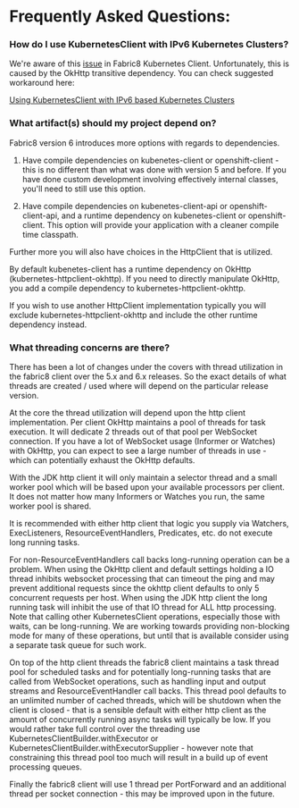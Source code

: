 # Frequently Asked Questions:

### How do I use KubernetesClient with IPv6 Kubernetes Clusters?
We're aware of this [issue](https://github.com/fabric8io/kubernetes-client/issues/2632) in Fabric8 Kubernetes Client. Unfortunately, this is caused by the OkHttp transitive dependency. You can check suggested workaround here:

[Using KubernetesClient with IPv6 based Kubernetes Clusters](./KubernetesClientWithIPv6Clusters.md)

### What artifact(s) should my project depend on?
Fabric8 version 6 introduces more options with regards to dependencies.

1. Have compile dependencies on kubenetes-client or openshift-client - this is no different than what was done with version 5 and before.  If you have done custom development involving effectively internal classes, you'll need to still use this option.

2. Have compile dependencies on kubenetes-client-api or openshift-client-api, and a runtime dependency on kubenetes-client or openshift-client.  This option will provide your application with a cleaner compile time classpath.

Further more you will also have choices in the HttpClient that is utilized.  

By default kubenetes-client has a runtime dependency on OkHttp (kubernetes-httpclient-okhttp).  If you need to directly manipulate OkHttp, you add a compile dependency to kubernetes-httpclient-okhttp.  

If you wish to use another HttpClient implementation typically you will exclude kubernetes-httpclient-okhttp and include the other runtime dependency instead.

### What threading concerns are there?

There has been a lot of changes under the covers with thread utilization in the fabric8 client over the 5.x and 6.x releases.  So the exact details of what threads are created / used where will depend on the particular release version.

At the core the thread utilization will depend upon the http client implementation.  Per client OkHttp maintains a pool of threads for task execution.  It will dedicate 2 threads out of that pool per WebSocket connection.  If you have a lot of WebSocket usage (Informer or Watches) with OkHttp, you can expect to see a large number of threads in use - which can potentially exhaust the OkHttp defaults.

With the JDK http client it will only maintain a selector thread and a small worker pool which will be based upon your available processors per client.  It does not matter how many Informers or Watches you run, the same worker pool is shared.

It is recommended with either http client that logic you supply via Watchers, ExecListeners, ResourceEventHandlers, Predicates, etc. do not execute long running tasks. 

For non-ResourceEventHandlers call backs long-running operation can be a problem.  When using the OkHttp client and default settings holding a IO thread inhibits websocket processing that can timeout the ping and may prevent additional requests since the okhttp client defaults to only 5 concurrent requests per host.  When using the JDK http client the long running task will inhibit the use of that IO thread for ALL http processing.  Note that calling other KubernetesClient operations, especially those with waits, can be long-running.  We are working towards providing non-blocking mode for many of these operations, but until that is available consider using a separate task queue for such work.

On top of the http client threads the fabric8 client maintains a task thread pool for scheduled tasks and for potentially long-running tasks that are called from WebSocket operations, such as handling input and output streams and ResourceEventHandler call backs.  This thread pool defaults to an unlimited number of cached threads, which will be shutdown when the client is closed - that is a sensible default with either http client as the amount of concurrently running async tasks will typically be low.  If you would rather take full control over the threading use KubernetesClientBuilder.withExecutor or KubernetesClientBuilder.withExecutorSupplier - however note that constraining this thread pool too much will result in a build up of event processing queues.

Finally the fabric8 client will use 1 thread per PortForward and an additional thread per socket connection - this may be improved upon in the future.